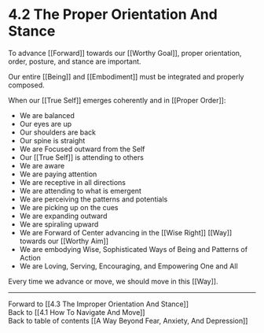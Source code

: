 # 4.2 The Proper Orientation And Stance

To advance [[Forward]] towards our [[Worthy Goal]], proper orientation, order, posture, and stance are important. 

Our entire [[Being]] and [[Embodiment]] must be integrated and properly composed. 

When our [[True Self]] emerges coherently and in [[Proper Order]]: 

- We are balanced 
- Our eyes are up  
- Our shoulders are back 
- Our spine is straight  
- We are Focused outward from the Self  
- Our [[True Self]] is attending to others  
- We are aware  
- We are paying attention  
- We are receptive in all directions 
- We are attending to what is emergent  
- We are perceiving the patterns and potentials 
- We are picking up on the cues 
- We are expanding outward 
- We are spiraling upward 
- We are Forward of Center advancing in the [[Wise Right]] [[Way]] towards our [[Worthy Aim]]  
- We are embodying Wise, Sophisticated Ways of Being and Patterns of Action 
- We are Loving, Serving, Encouraging, and Empowering One and All  

Every time we advance or move, we should move in this [[Way]]. 

___

Forward to [[4.3 The Improper Orientation And Stance]]        
Back to [[4.1 How To Navigate And Move]]      
Back to table of contents [[A Way Beyond Fear, Anxiety, And Depression]]   

